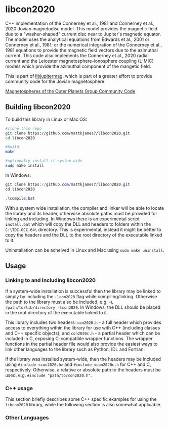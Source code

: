 # libcon2020

C++ implementation of the Connerney et al., 1981 and Connerney et al., 2020 Jovian magnetodisc model. This model provides the magnetic field due to a "washer-shaped" current disc near to Jupiter's magnetic equator. The model uses the analytical equations from Edwards et al., 2001 or Connerney et al., 1981; or the numerical integration of the Connerney et al., 1981 equations to provide the magnetic field vectors due to the azimuthal current. This code also implements the Connerney et al., 2020 radial current and the Leicester magnetosphere-ionosphere coupling (L-MIC) models which provide the azimuthal component of the mangetic field.

This is part of [libjupitermag](https://github.com/mattkjames7/libjupitermag.git), which is part of a greater effort to provide community code for the Jovian magnetosphere:

[Magnetospheres of the Outer Planets Group Community Code](https://lasp.colorado.edu/home/mop/missions/juno/community-code/)

## Building libcon2020

To build this library in Linux or Mac OS:

```bash
#clone this repo
git clone https://github.com/mattkjames7/libcon2020.git
cd libcon2020

#build
make 

#optionally install it system wide
sudo make install
```

In Windows:

```powershell
git clone https://github.com/mattkjames7/libcon2020.git
cd libcon2020

.\compile.bat
```

With a system wide installation, the compiler and linker will be able to locate the library and its header, otherwise absolute paths must be provided for linking and including. In Windows there is an experimental script ```install.bat``` which will copy the DLL and headers to folders within the `C:\TDC-GCC-64\` directory. This is experimental, instead it might be better to copy the headers and the DLL to the root directory of the executable linked to it.

Uninstallation can be acheived in Linux and Mac using ```sudo make uninstall```.

## Usage

### Linking to and Including libcon2020

If a system-wide installation is successful then the library may be linked to simply by including the ```-lcon2020``` flag while compiling/linking. Otherwise the path to the library must also be included, e.g. ```-L /path/to/lib/directory -lcon2020```. In Windows, the DLL should be placed in the root directory of the executable linked to it.

This library includes two headers: `con2020.h` - a full header which provides access to everything within the library for use with C++ (including classes and C++ specific objects); and `con2020c.h` - a partial header which can be included in C, exposing C-compatible wrapper functions. The wrapper functions in the partial header file would also provide the easiest ways to link other languages to the library such as Python, IDL and Fortran.

If the library was installed system-wide, then the headers may be included using ```#include <con2020.h>``` and ```#include <con2020c.h``` for C++ and C, respectively. Otherwise, a relative or absolute path to the headers must be used, e.g. ```#include "path/to/con2020.h"```.

### C++ usage

This section briefly describes some C++ specific examples for using the `libcon2020` library, while the following section is also somewhat applicable.

### Other Languages
